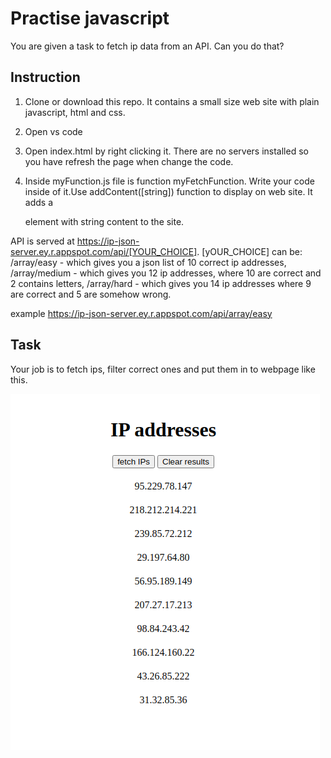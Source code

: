 # Practise javascript
You are given a task to fetch ip data from an API. Can you do that?

## Instruction
1. Clone or download this repo.
  It contains a small size web site with plain javascript, html and css.

2. Open vs code
3. Open index.html by right clicking it. There are no servers installed so you have refresh the page when change the code.
4. Inside myFunction.js file is function myFetchFunction. Write your code inside of it.Use addContent([string]) function 
  to display on web site. It adds a <div> element with string content to the site.

API is served at https://ip-json-server.ey.r.appspot.com/api/[YOUR_CHOICE].
[yOUR_CHOICE] can be:
/array/easy - which gives you a json list of 10 correct ip addresses,
/array/medium - which gives you 12 ip addresses, where 10 are correct and 2 contains letters,
/array/hard - which gives you 14 ip addresses where 9 are correct and 5 are somehow wrong.

example https://ip-json-server.ey.r.appspot.com/api/array/easy

## Task
Your job is to fetch ips, filter correct ones and put them in to webpage like this. 

![Alt text](images/ip-addresses.png?raw=true)
